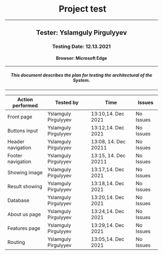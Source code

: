 <h1 align= "center">️ Project test️</h1>
<hr>
<h2 align= "center"> Tester: Yslamguly Pirgulyyev </h2>
<h3 align= "center"> Testing Date: 12.13.2021 </h3>
<h4 align= "center"> Browser: Microsoft Edge  </h4>
<hr>
<h5 align="center">This document describes the plan for testing the architectural of the System.
</h5>
<hr>

<table>
<thead>
	<tr>
		<th>Action performed</th>
		<th>Tested by</th>
		<th>Time</th>
		<th>Issues</th>
	</tr>
</thead>
<tbody>
	<tr>
		<td>Front page</td>
		<td>Yslamguly Pirgulyyev</td>
		<td>13:10,14. Dec 2021</td>
		<td>No Issues</td>
	</tr>
	<tr>
		<td>Buttons input</td>
		<td>Yslamguly Pirgulyyev</td>
		<td>13:12,14. Dec 2021</td>
		<td>No Issues</td>
	</tr>
	<tr>
		<td>Header navigation</td>
		<td>Yslamguly Pirgulyyev</td>
		<td>13:08, 14. Dec 20211</td>
		<td>No Issues</td>
	</tr>
	<tr>
		<td>Footer navigation</td>
		<td>Yslamguly Pirgulyyev</td>
		<td>13:15, 14. Dec 20211</td>
		<td>No Issues</td>
	</tr>
	<tr>
		<td>Showing image</td>
		<td>Yslamguly Pirgulyyev</td>
		<td>13:17,14. Dec 2021</td>
		<td>No Issues</td>
	</tr>
	<tr>
		<td>Result showing</td>
		<td>Yslamguly Pirgulyyev</td>
		<td>13:18,14. Dec 2021</td>
		<td>No Issues</td>
	</tr>
	<tr>
		<td>Database</td>
		<td>Yslamguly Pirgulyyev</td>
		<td>13:20,14. Dec 2021</td>
		<td>No Issues</td>
	</tr>
	<tr>
		<td>About us page</td>
		<td>Yslamguly Pirgulyyev</td>
		<td>13:24,14. Dec 2021</td>
		<td>No Issues</td>
	</tr>
	<tr>
		<td>Features page</td>
		<td>Yslamguly Pirgulyyev</td>
		<td>13:29,14. Dec 2021</td>
		<td>No Issues</td>
	</tr>
	<tr>
		<td>Routing</td>
		<td>Yslamguly Pirgulyyev</td>
		<td>13:05,14. Dec 2021</td>
		<td>No Issues</td>
	</tr>
</tbody>
</table>

